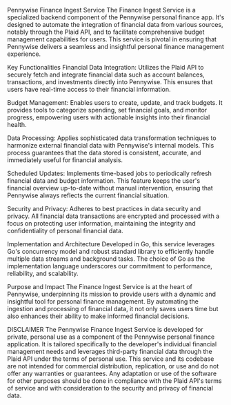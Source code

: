 Pennywise Finance Ingest Service
The Finance Ingest Service is a specialized backend component of the Pennywise personal finance app. It's designed to automate the integration of financial data from various sources, notably through the Plaid API, and to facilitate comprehensive budget management capabilities for users. This service is pivotal in ensuring that Pennywise delivers a seamless and insightful personal finance management experience.

Key Functionalities
Financial Data Integration: Utilizes the Plaid API to securely fetch and integrate financial data such as account balances, transactions, and investments directly into Pennywise. This ensures that users have real-time access to their financial information.

Budget Management: Enables users to create, update, and track budgets. It provides tools to categorize spending, set financial goals, and monitor progress, empowering users with actionable insights into their financial health.

Data Processing: Applies sophisticated data transformation techniques to harmonize external financial data with Pennywise's internal models. This process guarantees that the data stored is consistent, accurate, and immediately useful for financial analysis.

Scheduled Updates: Implements time-based jobs to periodically refresh financial data and budget information. This feature keeps the user's financial overview up-to-date without manual intervention, ensuring that Pennywise always reflects the current financial situation.

Security and Privacy: Adheres to best practices in data security and privacy. All financial data transactions are encrypted and processed with a focus on protecting user information, maintaining the integrity and confidentiality of personal financial data.

Implementation and Architecture
Developed in Go, this service leverages Go's concurrency model and robust standard library to efficiently handle multiple data streams and background tasks. The choice of Go as the implementation language underscores our commitment to performance, reliability, and scalability.

Purpose and Impact
The Finance Ingest Service is at the heart of Pennywise, underpinning its mission to provide users with a dynamic and insightful tool for personal finance management. By automating the ingestion and processing of financial data, it not only saves users time but also enhances their ability to make informed financial decisions.

DISCLAIMER
The Pennywise Finance Ingest Service is developed for private, personal use as a component of the Pennywise personal finance application. It is tailored specifically to the developer's individual financial management needs and leverages third-party financial data through the Plaid API under the terms of personal use. This service and its codebase are not intended for commercial distribution, replication, or use and do not offer any warranties or guarantees. Any adaptation or use of the software for other purposes should be done in compliance with the Plaid API's terms of service and with consideration to the security and privacy of financial data.

